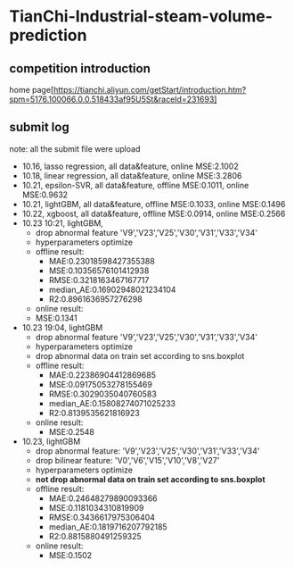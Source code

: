 # TianChi-Industrial-steam-volume-prediction
## competition introduction
home page[https://tianchi.aliyun.com/getStart/introduction.htm?spm=5176.100066.0.0.518433af95U5St&raceId=231693]

## submit log
note: all the submit file were upload
- 10.16, lasso regression, all data&feature, online MSE:2.1002
- 10.18, linear regression, all data&feature, online MSE:3.2806
- 10.21, epsilon-SVR, all data&feature, offline MSE:0.1011, online MSE:0.9632
- 10.21, lightGBM, all data&feature, offline MSE:0.1033, online MSE:0.1496
- 10.22, xgboost, all data&feature, offline MSE:0.0914, online MSE:0.2566
- 10.23 10:21, lightGBM, 
  - drop abnormal feature 'V9','V23','V25','V30','V31','V33','V34'
  - hyperparameters optimize
  - offline result:
    - MAE:0.23018598427355388
    - MSE:0.10356576101412938
    - RMSE:0.3218163467167717
    - median_AE:0.16902948021234104
    - R2:0.8961636957276298
   - online result:
    - MSE:0.1341
- 10.23 19:04, lightGBM
  - drop abnormal feature 'V9','V23','V25','V30','V31','V33','V34'
  - hyperparameters optimize
  - drop abnormal data on train set according to sns.boxplot
  - offline result:
    - MAE:0.22386904412869685
    - MSE:0.09175053278155469
    - RMSE:0.3029035040760583
    - median_AE:0.15808274071025233
    - R2:0.8139535621816923
  - online result:
    - MSE:0.2548
- 10.23, lightGBM
  - drop abnormal feature: 'V9','V23','V25','V30','V31','V33','V34'
  - drop bilinear feature: 'V0','V6','V15','V10','V8','V27'
  - hyperparameters optimize
  - **not drop abnormal data on train set according to sns.boxplot**
  - offline result:
    - MAE:0.24648279890093366
    - MSE:0.1181034310819909
    - RMSE:0.3436617975306404
    - median_AE:0.1819716207792185
    - R2:0.8815880491259325
  - online result:
    - MSE:0.1502
